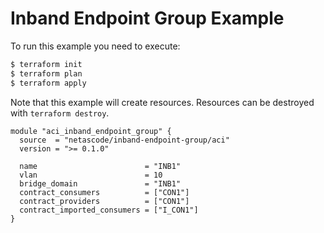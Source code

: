 <!-- BEGIN_TF_DOCS -->
# Inband Endpoint Group Example

To run this example you need to execute:

```bash
$ terraform init
$ terraform plan
$ terraform apply
```

Note that this example will create resources. Resources can be destroyed with `terraform destroy`.

```hcl
module "aci_inband_endpoint_group" {
  source  = "netascode/inband-endpoint-group/aci"
  version = ">= 0.1.0"

  name                        = "INB1"
  vlan                        = 10
  bridge_domain               = "INB1"
  contract_consumers          = ["CON1"]
  contract_providers          = ["CON1"]
  contract_imported_consumers = ["I_CON1"]
}
```
<!-- END_TF_DOCS -->